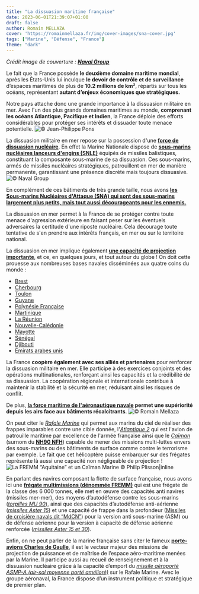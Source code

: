```yaml
---
title: "La dissuasion maritime française"
date: 2023-06-01T21:39:07+01:00
draft: false
author: Romain MELLAZA
cover: 'https://romainmellaza.fr/img/cover-images/sna-cover.jpg'
tags: ["Marine", "Défense", "France"]
theme: "dark"
---
```


*Crédit image de couverture : [**Naval Group**](https://www.naval-group.com/fr)*

Le fait que la France possède **le deuxième domaine maritime mondial**, après les États-Unis lui inculque **le devoir de contrôle et de surveillance** d’espaces maritimes de plus de **10.2 millions de km²**, répartis sur tous les océans, représentant **autant d’enjeux économiques que stratégiques.**

Notre pays attache donc une grande importance à la dissuasion militaire en mer. Avec l'un des plus grands domaines maritimes au monde, **comprenant les océans Atlantique, Pacifique et Indien**, la France déploie des efforts considérables pour protéger ses intérêts et dissuader toute menace potentielle.
![© Jean-Philippe Pons](https://romainmellaza.fr/img/dissuasion-marine-nationale/SNLE.jpg)

La dissuasion militaire en mer repose sur la possession d'une [**force de dissuasion nucléaire**](https://en.wikipedia.org/wiki/Deterrence_theory). En effet la Marine Nationale dispose de [**sous-marins nucléaires lanceurs d'engins (SNLE)**](https://www.defense.gouv.fr/marine/nos-equipements/marins-nucleaires-lanceurs-dengins-snle) équipés de missiles balistiques, constituant la composante sous-marine de sa dissuasion. Ces sous-marins, armés de missiles nucléaires stratégiques, patrouillent en mer de manière permanente, garantissant une présence discrète mais toujours dissuasive.
![© Naval Group](https://romainmellaza.fr/img/dissuasion-marine-nationale/SNA.jpg)

En complément de ces bâtiments de très grande taille, nous avons [**les Sous-marins Nucléaires d'Attaque (SNA) qui sont des sous-marins largement plus petits, mais tout aussi décourageants pour les ennemis.**](https://www.defense.gouv.fr/marine/marins/marins-nucleaires-dattaque-sna)

La dissuasion en mer permet à la France de se protéger contre toute menace d'agression extérieure en faisant peser sur les éventuels adversaires la certitude d'une riposte nucléaire. Cela décourage toute tentative de s'en prendre aux intérêts français, en mer ou sur le territoire national.

La dissuasion en mer implique également [**une capacité de projection importante**](https://fr.wikipedia.org/wiki/Projection_(d%C3%A9fense)), et ce, en quelques jours, et tout autour du globe ! On doit cette prouesse aux nombreuses bases navales disséminées aux quatre coins du monde :
* [Brest](https://fr.wikipedia.org/wiki/Brest)
* [Cherbourg](https://fr.wikipedia.org/wiki/Cherbourg-en-Cotentin)
* [Toulon](https://en.wikipedia.org/wiki/Toulon)
* [Guyane](https://fr.wikipedia.org/wiki/Guyane)
* [Polynésie Française](https://fr.wikipedia.org/wiki/Polyn%C3%A9sie_fran%C3%A7aise)
* [Martinique](https://fr.wikipedia.org/wiki/Martinique)
* [La Réunion](https://fr.wikipedia.org/wiki/La_R%C3%A9union)
* [Nouvelle-Calédonie](https://fr.wikipedia.org/wiki/Nouvelle-Cal%C3%A9donie)
* [Mayotte](https://fr.wikipedia.org/wiki/Mayotte)
* [Sénégal](https://fr.wikipedia.org/wiki/S%C3%A9n%C3%A9gal)
* [Djibouti](https://fr.wikipedia.org/wiki/Djibouti)
* [Émirats arabes unis](https://fr.wikipedia.org/wiki/%C3%89mirats_arabes_unis)

La France **coopère également avec ses alliés et partenaires** pour renforcer la dissuasion militaire en mer. Elle participe à des exercices conjoints et des opérations multinationales, renforçant ainsi les capacités et la crédibilité de sa dissuasion. La coopération régionale et internationale contribue à maintenir la stabilité et la sécurité en mer, réduisant ainsi les risques de conflit.

De plus, **[la force maritime de l'aéronautique navale](https://www.defense.gouv.fr/marine/aeronefs) permet une supériorité depuis les airs face aux bâtiments récalcitrants**.
![© Romain Mellaza](https://romainmellaza.fr/img/dissuasion-marine-nationale/rafl_m_6_img23.png)

On peut citer le [*Rafale Marine*](https://www.defense.gouv.fr/marine/aeronefs/rafale-marine) qui permet aux marins du ciel de réaliser des frappes imparables contre une cible donnée, l'[*Atlantique 2*](https://www.defense.gouv.fr/marine/aeronefs/atlantique-2-atl-2) qui est l'avion de patrouille maritime par excellence de l'armée française ainsi que le [*Caïman*](https://www.defense.gouv.fr/marine/aeronefs/caiman-marine) (surnom du [**NH90 NFH**](https://fr.wikipedia.org/wiki/NHIndustries_NH90#Nato_Frigate_Helicopter_(NFH))) capable de mener des missions multi-luttes envers des sous-marins ou des bâtiments de surface comme contre le terrorisme par exemple. Le fait que cet hélicoptère puisse embarquer sur des frégates représente là aussi une capacité non négligeable de projection !
![La FREMM “Aquitaine” et un Caïman Marine © Philip Plisson|inline](https://romainmellaza.fr/img/dissuasion-marine-nationale/FREMM_nh90.jpg)

En parlant des navires composant la flotte de surface française, nous avons ici une [**frégate multimissions (dénommée FREMM)**](https://www.defense.gouv.fr/marine/nos-equipements//fregates-multi-missions-fremm) qui est une frégate de la classe des 6 000 tonnes, elle met en œuvre des capacités anti navires (missiles mer-mer), des moyens d’autodéfense contre les sous-marins ([*torpilles MU 90*](https://fr.wikipedia.org/wiki/Torpille_MU90_Impact)), ainsi que des capacités d’autodéfense anti-aérienne ([*missiles Aster 15*](https://fr.wikipedia.org/wiki/Aster_(missile))) et une capacité de frappe dans la profondeur ([Missiles de croisière navals dit “MdCN”](https://fr.wikipedia.org/wiki/Missile_de_croisi%C3%A8re_naval)) pour la version anti sous-marine (ASM) ou de défense aérienne pour la version à capacité de défense aérienne renforcée ([*missiles Aster 15 et 30*](https://fr.wikipedia.org/wiki/Aster_(missile))).

Enfin, on ne peut parler de la marine française sans citer le fameux [**porte-avions Charles de Gaulle**](https://www.defense.gouv.fr/marine/nos-equipements/charles-gaulle-r-91), il est le vecteur majeur des missions de projection de puissance et de maîtrise de l’espace aéro-maritime menées par la Marine. Il participe aussi au recueil de renseignement et à la dissuasion nucléaire grâce à la capacité d’emport du [*missile aéroporté ASMP-A (air-sol moyenne porté amélioré)*](https://fr.wikipedia.org/wiki/Air-sol_moyenne_port%C3%A9e_am%C3%A9lior%C3%A9) sur le Rafale Marine. Avec le groupe aéronaval, la France dispose d’un instrument politique et stratégique de premier plan.